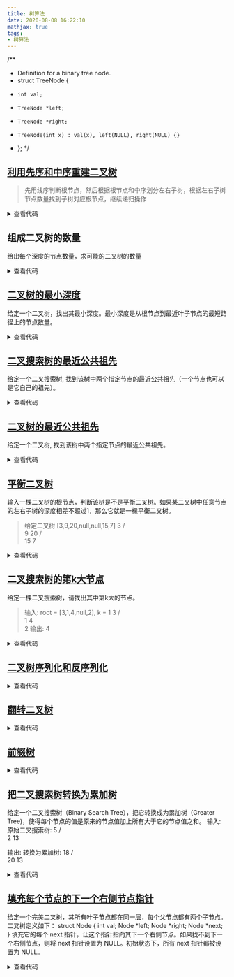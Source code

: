 ```yaml
---
title: 树算法
date: 2020-08-08 16:22:10
mathjax: true
tags:
- 树算法
---
```


/**
 * Definition for a binary tree node.
 * struct TreeNode {
 *     int val;
 *     TreeNode *left;
 *     TreeNode *right;
 *     TreeNode(int x) : val(x), left(NULL), right(NULL) {}
 * };
 */

## [利用先序和中序重建二叉树](https://leetcode-cn.com/problems/zhong-jian-er-cha-shu-lcof/)

 > 先用线序判断根节点，然后根据根节点和中序划分左右子树，根据左右子树节点数量找到子树对应根节点，继续递归操作

<details><summary>查看代码</summary><pre><code>
class Solution {
public:
    TreeNode* helper(vector<int>::iterator root, vector<int>::iterator inBegin, vector<int>::iterator inEnd) {
    if (inBegin >= inEnd)return nullptr;
    TreeNode* t = new TreeNode(*root);
    vector<int>::iterator tmp = find(inBegin,inEnd,*root);//根据根节点和中序划分左右子树
    t->left = helper(root+1,inBegin,tmp);//左子树根节点为root+1
    t->right = helper(root + (tmp - inBegin + 1), tmp==inEnd?tmp:tmp+1, inEnd);//右子树根节点为root+（左子树节点数量）
    return t;
    }

    TreeNode* buildTree(vector<int>& preorder, vector<int>& inorder) {
        return helper(preorder.begin(),inorder.begin(),inorder.end());
    }
};
</code></pre></details>

## 组成二叉树的数量
给出每个深度的节点数量，求可能的二叉树的数量

<details><summary>查看代码</summary><pre><code>
#include<iostream>
#include<algorithm>
#include<map>

#define ROW 10001
#define COL 1005

int dp[ROW][COL];
using namespace std;

int main() {
	
	for (int i = 0; i < ROW; i++) {
		
		dp[i][0] = 1;
	}
	for (int i = 0; i < COL; i++)dp[0][i] = 0;
	for (int i = 1; i < COL; i++) {
		for (int j = 1; j < 10001; j++) {
			dp[i][j] = (dp[i - 1][j] + dp[i - 1][j - 1]) % 1000000007;
		}
	}
	int n, temp, m;
	long long res = 1;
	cin >> n;
	map<int, int> r;
	m = n;
	while (m--) {
		cin >> temp;
		if (r.count(temp))r[temp]++;
		else r[temp] = 1;
	}
	if (r[0] == 0) {
		cout << 0 << endl;
		return 0;
	}
	for (int i = 1; i < r.size(); i++)
		if (r[i] > 2 * r[i - 1])
		{
			return 0;//下一层节点过多直接return
		}
	for (int i = 1; i < r.size(); i++) {
		res *= dp[2*r[i - 1]][r[i]];//坑位2*r[i-1]要放r[i]个，C 2*r[i-1],r[i]；
	}
	cout << res % 1000000007 << endl;
	return 0;
}
</code></pre></details>

## [二叉树的最小深度](https://leetcode-cn.com/problems/minimum-depth-of-binary-tree/)
给定一个二叉树，找出其最小深度。最小深度是从根节点到最近叶子节点的最短路径上的节点数量。

<details><summary>查看代码</summary><pre><code>
//利用队列BFS，遇到叶子节点终止遍历
class Solution {
public:
    int minDepth(TreeNode* root) {
        if (!root)return 0;
        queue<TreeNode *> que;
        que.push(root);
        int ans = 0;
        while (!que.empty()) {
            int n = que.size();
            TreeNode* tmp;
            ans++;
            bool flag = false;
            for (size_t i = 0; i < n; i++)
            {
               tmp = que.front();
               que.pop();
               if (!tmp->left && !tmp->right) {
                   flag = true;
                   break;
               }
               else
               {
                   if (tmp->left)que.push(tmp->left);
                   if (tmp->right)que.push(tmp->right);
               }
            }
            if (flag)break;
        }
        return ans;
    }
};

//递归方法
class Solution {
public:
    int minDepth(TreeNode* root) {
        if(!root) return 0;
        if(!root->left&&!root->right)return 1;
        if(!root->left)return minDepth(root->right)+1;
        if(!root->right)return minDepth(root->left)+1;
        int l=minDepth(root->left);
        int r=minDepth(root->right);
        return min(l,r)+1;
    }
};
</code></pre></details>

## [二叉搜索树的最近公共祖先](https://leetcode-cn.com/problems/er-cha-sou-suo-shu-de-zui-jin-gong-gong-zu-xian-lcof/)
给定一个二叉搜索树, 找到该树中两个指定节点的最近公共祖先（一个节点也可以是它自己的祖先）。

<details><summary>查看代码</summary><pre><code>
//递归：若两个指定节点的值都大于根，则在右子树；若两个指定节点的值都小于根，则在左子树；其余说明分别在左右子树（或当前节点是某个指定节点）则返回root。

class Solution {
public:
    TreeNode* lowestCommonAncestor(TreeNode* root, TreeNode* p, TreeNode* q) {
        if (root->val < p->val && root->val < q->val)return lowestCommonAncestor(root->right, p, q);
        else if (root->val > p->val&& root->val > q->val)return lowestCommonAncestor(root->left, p, q);
        else return root;
    }
};

//遍历，思路相同。
class Solution {
public:
    TreeNode* lowestCommonAncestor(TreeNode* root, TreeNode* p, TreeNode* q) {
        TreeNode* cur = root;
        while (cur) {
            if (cur->val < p->val && cur->val < q->val)cur = cur->right;
            else if (cur->val > p->val&& cur->val > q->val)cur = cur->left;
            else break;
        }
        return cur;
    }
};

</code></pre></details>

## [二叉树的最近公共祖先](https://leetcode-cn.com/problems/er-cha-shu-de-zui-jin-gong-gong-zu-xian-lcof/)
给定一个二叉树, 找到该树中两个指定节点的最近公共祖先。

<details><summary>查看代码</summary><pre><code>
//较于二叉搜索树无法通过比较判断节点在哪个子树，可通过递归返回的方式确定所在子树；若某次递归等于指定节点则返回此节点否则返回nullptr，若子树返回的不是nullptr则说明指定节点存在次子树中（或子树存在最近祖先节点），若左右子树都包含指定节点则当前节点是最近祖先节点然后返回，若仅一棵子树返回非空（指定节点或最近祖先节点）则返回子树结果。
class Solution {
public:
    TreeNode* lowestCommonAncestor(TreeNode* root, TreeNode* p, TreeNode* q) {
        if (!root || root == p || root == q)return root;
        TreeNode* left = lowestCommonAncestor(root->left, p, q);
        TreeNode* right = lowestCommonAncestor(root->right, p, q);
        if (!left && !right)return root;
        else return !left ? right : left;
    }
};
</code></pre></details>

## [平衡二叉树](https://leetcode-cn.com/problems/ping-heng-er-cha-shu-lcof/)
输入一棵二叉树的根节点，判断该树是不是平衡二叉树。如果某二叉树中任意节点的左右子树的深度相差不超过1，那么它就是一棵平衡二叉树。

>给定二叉树 [3,9,20,null,null,15,7]
    3
   / \
  9  20
    /  \
   15   7

<details><summary>查看代码</summary><pre><code>
class Solution {
public:
    int helper(TreeNode* cur) {
        if (cur == nullptr)return 0;
        int left = helper(cur->left);
        int right = helper(cur->right);
        if (left == -1 || right == -1)return -1;
        return abs(left - right) <= 1 ? max(left, right) + 1 : -1;//若是平衡树则返回树高度，否则返回-1
    }
    bool isBalanced(TreeNode* root) {
        return helper(root) >= 0;
    }
};
</code></pre></details>

## [二叉搜索树的第k大节点](https://leetcode-cn.com/problems/er-cha-sou-suo-shu-de-di-kda-jie-dian-lcof/)
给定一棵二叉搜索树，请找出其中第k大的节点。

>输入: root = [3,1,4,null,2], k = 1
   3
  / \
 1   4
  \
   2
输出: 4

<details><summary>查看代码</summary><pre><code>
//递归遍历：right->root->left即为非递增序列，保存第K个即可
class Solution {
private:
    int count = 0, ans, K;
public:
    void helper(TreeNode* cur) {
        if (cur == nullptr)return ;
        helper(cur->right);
        count++;
        if (count == K)ans = cur->val;
        helper(cur->left);
    }
    int kthLargest(TreeNode* root, int k) {
        K = k;
        helper(root);
        return ans;
    }
};
</code></pre></details>

## [二叉树序列化和反序列化](https://leetcode-cn.com/problems/serialize-and-deserialize-binary-tree/)

<details><summary>查看代码</summary><pre><code>
#include <iostream>
#include <vector>

using namespace std;

class TreeNode {
public:
    int val;
    TreeNode* left;
    TreeNode* right;
    TreeNode(int value) {
        val = value;
        left = nullptr;
        right = nullptr;
    }
};

vector<int> xuliehua(TreeNode* root) {
    vector<TreeNode*> s;
    vector<TreeNode*> s1;
    s.push_back(root);
    vector<int> ans;
    while (!s.empty()) {
        for (auto it = s.begin(); it != s.end(); it++) {
            if ((*it) != nullptr) {
                ans.push_back((*it)->val);
                s1.push_back((*it)->left);
                s1.push_back((*it)->right);
            }
            else ans.push_back(INT32_MAX);
        }
        s.clear();
        for (auto _it = s1.begin(); _it != s1.end(); _it++) {
            s.push_back(*_it);
        }
        s1.clear();
    }
    while (*(ans.end()-1)== INT32_MAX)
    {
        ans.pop_back();
    }
    return ans;
}

TreeNode* rexuliehua(const vector<int>& t) {
    TreeNode* root;
    if (t[0] != INT32_MAX)root = new TreeNode(t[0]);
    vector<TreeNode*> s;
    vector<TreeNode*> s1;
    s.push_back(root);
    int i = 1;
    while (!s.empty() && i < t.size()) {
        for (auto it = s.begin(); it != s.end(); it++) {
            if (i >= t.size())break;
            if (t[i] != INT32_MAX) {
                (*it)->left = new TreeNode(t[i]);
                s1.push_back((*it)->left);
            }
            i++;
            if (i < t.size()) {
                if (t[i] != INT32_MAX) {
                    (*it)->right = new TreeNode(t[i]);
                    s1.push_back((*it)->right);
                }
                i++;
            }
        }
        s.clear();
        for (auto _it = s1.begin(); _it != s1.end(); _it++) {
            s.push_back(*_it);
        }
        s1.clear();
    }
    return root;
}

int main() {
    //int a;
    //cin >> a;
    vector<int> a{ 1,2,3,INT32_MAX,4,5};
    TreeNode* root = rexuliehua(a);
    vector<int> ans;
    ans = xuliehua(root);

    cout << "Hello World!" << endl;
}
</code></pre></details>

## [翻转二叉树](https://leetcode-cn.com/problems/invert-binary-tree/)

<details><summary>查看代码</summary><pre><code>
class Solution {
public:
    TreeNode* invertTree(TreeNode* root) {
        if (!root)return root;
        TreeNode* temp = root->left;
        root->left = invertTree(root->right);
        root->right = invertTree(temp);
        return root;
    }
};
</code></pre></details>

## [前缀树](https://leetcode-cn.com/problems/implement-trie-prefix-tree/)

<details><summary>查看代码</summary><pre><code>
class Trie {
    bool isEnd;
    Trie* next[26];
public:
    /** Initialize your data structure here. */
    Trie() {
        isEnd = false;
        memset(next, 0, sizeof(next));
    }

    /** Inserts a word into the trie. */
    void insert(string word) {
        Trie* node = this;
        for (char c : word) {
            if (node->next[c - 'a'] == NULL) {
                node->next[c - 'a'] = new Trie();
            }
            node = node->next[c - 'a'];   
        }
        node->isEnd = true;
    }

    /** Returns if the word is in the trie. */
    bool search(string word) {
        Trie* node = this;
        for (char c : word) {
            if (node->next[c - 'a'] == NULL) {
                return false;
            }else node = node->next[c - 'a'];
        }
        return node->isEnd;
    }

    /** Returns if there is any word in the trie that starts with the given prefix. */
    bool startsWith(string prefix) {
        Trie* node = this;
        for (char c : prefix) {
            if (node->next[c - 'a'] == NULL) {
                return false;
            }
            else node = node->next[c - 'a'];
        }
        return true;
    }
};
</code></pre></details>

## [把二叉搜索树转换为累加树](https://leetcode-cn.com/problems/convert-bst-to-greater-tree/)

给定一个二叉搜索树（Binary Search Tree），把它转换成为累加树（Greater Tree)，使得每个节点的值是原来的节点值加上所有大于它的节点值之和。
输入: 原始二叉搜索树:
              5
            /   \
           2     13

输出: 转换为累加树:
             18
            /   \
          20     13

<details><summary>查看代码</summary><pre><code>
class Solution {
    int sum=0;
public:
    TreeNode* convertBST(TreeNode* root) {
        if(root!=nullptr){
            convertBST(root->right);
            sum+=root->val;
            root->val=sum;
            convertBST(root->left);
        }
        return root;
    }
};
</code></pre></details>

## [填充每个节点的下一个右侧节点指针](https://leetcode-cn.com/problems/populating-next-right-pointers-in-each-node/)

给定一个完美二叉树，其所有叶子节点都在同一层，每个父节点都有两个子节点。二叉树定义如下：
struct Node {
  int val;
  Node *left;
  Node *right;
  Node *next;
}
填充它的每个 next 指针，让这个指针指向其下一个右侧节点。如果找不到下一个右侧节点，则将 next 指针设置为 NULL。初始状态下，所有 next 指针都被设置为 NULL。

<details><summary>查看代码</summary><pre><code>
class Solution {
public:
    Node* connect(Node* root) {
        queue<Node*> q;
        if (root == nullptr)return root;
        q.push(root);
        while (!q.empty()) {
            int Size = q.size();
            for (int i = 0; i < Size; i++) {
                Node* temp = q.front();
                q.pop();
                if (i + 1 == Size)temp->next = nullptr;
                else temp->next = q.front();
                if (temp->left != nullptr)q.push(temp->left);
                if (temp->right != nullptr)q.push(temp->right);
            }
        }
        return root;
    }
};
</code></pre></details>